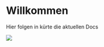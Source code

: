 # Willkommen

Hier folgen in kürte die aktuellen Docs

<div align="left">
    <img src="http://invidget.switchblade.xyz/820711921158062120?language=de">
</div>
